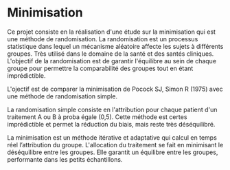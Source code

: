 # Minimisation
Ce projet consiste en la réalisation d'une étude sur la minimisation qui est une méthode de randomisation.
La randomisation est un processus statistique dans lequel un mécanisme aléatoire affecte les sujets à différents groupes.
Très utilisé dans le domaine de la santé et des santés cliniques.
L'objectif de la randomisation est de garantir l'équilibre au sein de chaque groupe pour permettre la comparabilité des groupes tout en étant imprédictible.

L'ojectif est de comparer la minimisation de Pocock SJ, Simon R (1975) avec une méthode de randomisation simple.

La randomisation simple consiste en l'attribution pour chaque patient d'un traitement A ou B à proba égale (0,5).
Cette méthode est certes imprédictible et permet la réduction du biais, mais reste très déséquilibré.

La minimisation est un méthode itérative et adaptative qui calcul en temps réel l’attribution du groupe​.
L'allocation du traitement se fait en minimisant le déséquilibre entre les groupes​.
Elle garantit un équilibre entre les groupes, performante dans les petits échantillons.



